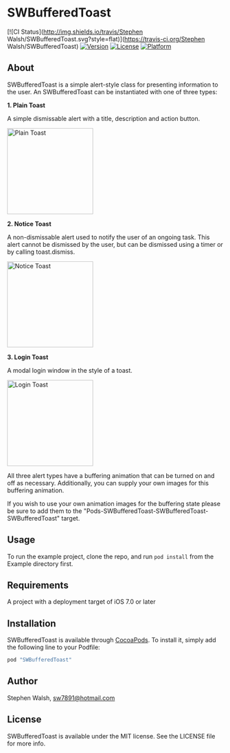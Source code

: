 # SWBufferedToast

[![CI Status](http://img.shields.io/travis/Stephen Walsh/SWBufferedToast.svg?style=flat)](https://travis-ci.org/Stephen Walsh/SWBufferedToast)
[![Version](https://img.shields.io/cocoapods/v/SWBufferedToast.svg?style=flat)](http://cocoapods.org/pods/SWBufferedToast)
[![License](https://img.shields.io/cocoapods/l/SWBufferedToast.svg?style=flat)](http://cocoapods.org/pods/SWBufferedToast)
[![Platform](https://img.shields.io/cocoapods/p/SWBufferedToast.svg?style=flat)](http://cocoapods.org/pods/SWBufferedToast)

## About

SWBufferedToast is a simple alert-style class for presenting information to the user.
An SWBufferedToast can be instantiated with one of three types:


**1. Plain Toast**


A simple dismissable alert with a title, description and action button.

<img src="https://github.com/sfwalsh/SWBufferedToast/blob/master/Screenshots/plainToast.png" alt="Plain Toast" style="width: 200px;"/>

**2. Notice Toast**


A non-dismissable alert used to notify the user of an ongoing task. This alert cannot be dismissed by the user, but can be dismissed using a timer or by calling toast.dismiss.

<img src="https://github.com/sfwalsh/SWBufferedToast/blob/master/Screenshots/noticeToast.png" alt="Notice Toast" style="width: 200px;"/>

**3. Login Toast**


A modal login window in the style of a toast.

<img src="https://github.com/sfwalsh/SWBufferedToast/blob/master/Screenshots/loginToast.png" alt="Login Toast" style="width: 200px;"/>

All three alert types have a buffering animation that can be turned on and off as necessary. Additionally, you can supply your own images for this buffering animation.

If you wish to use your own animation images for the buffering state please be sure to add them to the "Pods-SWBufferedToast-SWBufferedToast-SWBufferedToast" target.

## Usage

To run the example project, clone the repo, and run `pod install` from the Example directory first.

## Requirements

A project with a deployment target of iOS 7.0 or later

## Installation

SWBufferedToast is available through [CocoaPods](http://cocoapods.org). To install
it, simply add the following line to your Podfile:

```ruby
pod "SWBufferedToast"
```

## Author

Stephen Walsh, sw7891@hotmail.com

## License

SWBufferedToast is available under the MIT license. See the LICENSE file for more info.
